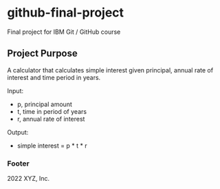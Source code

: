 # github-final-project

Final project for IBM Git / GitHub course

## Project Purpose

A calculator that calculates simple interest given principal, annual rate of interest and time period in years.

Input:

- p, principal amount
- t, time in period of years
- r, annual rate of interest

Output:

- simple interest = p * t * r

### Footer

2022 XYZ, Inc.
